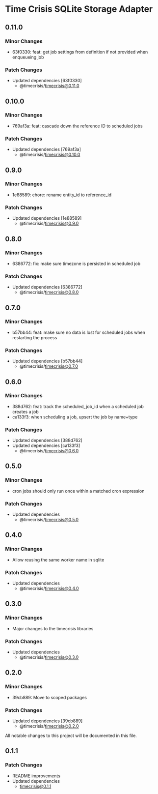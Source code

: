 # Time Crisis SQLite Storage Adapter

## 0.11.0

### Minor Changes

- 63f0330: feat: get job settings from definition if not provided when enqueueing job

### Patch Changes

- Updated dependencies [63f0330]
  - @timecrisis/timecrisis@0.11.0

## 0.10.0

### Minor Changes

- 769af3a: feat: cascade down the reference ID to scheduled jobs

### Patch Changes

- Updated dependencies [769af3a]
  - @timecrisis/timecrisis@0.10.0

## 0.9.0

### Minor Changes

- 1e88589: chore: rename entity_id to reference_id

### Patch Changes

- Updated dependencies [1e88589]
  - @timecrisis/timecrisis@0.9.0

## 0.8.0

### Minor Changes

- 6386772: fix: make sure timezone is persisted in scheduled job

### Patch Changes

- Updated dependencies [6386772]
  - @timecrisis/timecrisis@0.8.0

## 0.7.0

### Minor Changes

- b57bb44: feat: make sure no data is lost for scheduled jobs when restarting the process

### Patch Changes

- Updated dependencies [b57bb44]
  - @timecrisis/timecrisis@0.7.0

## 0.6.0

### Minor Changes

- 388d762: feat: track the scheduled_job_id when a scheduled job creates a job
- ca133f3: when scheduling a job, upsert the job by name+type

### Patch Changes

- Updated dependencies [388d762]
- Updated dependencies [ca133f3]
  - @timecrisis/timecrisis@0.6.0

## 0.5.0

### Minor Changes

- cron jobs should only run once within a matched cron expression

### Patch Changes

- Updated dependencies
  - @timecrisis/timecrisis@0.5.0

## 0.4.0

### Minor Changes

- Allow reusing the same worker name in sqlite

### Patch Changes

- Updated dependencies
  - @timecrisis/timecrisis@0.4.0

## 0.3.0

### Minor Changes

- Major changes to the timecrisis libraries

### Patch Changes

- Updated dependencies
  - @timecrisis/timecrisis@0.3.0

## 0.2.0

### Minor Changes

- 39cb889: Move to scoped packages

### Patch Changes

- Updated dependencies [39cb889]
  - @timecrisis/timecrisis@0.2.0

All notable changes to this project will be documented in this file.

## 0.1.1

### Patch Changes

- README improvements
- Updated dependencies
  - timecrisis@0.1.1

